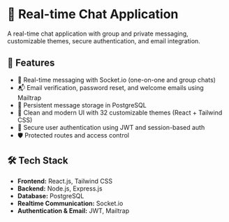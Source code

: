 # 💬 Real-time Chat Application

A real-time chat application with group and private messaging, customizable themes, secure authentication, and email integration.

## 🔧 Features

- 📡 Real-time messaging with Socket.io (one-on-one and group chats)
- 📬 Email verification, password reset, and welcome emails using Mailtrap
- 💾 Persistent message storage in PostgreSQL
- 🎨 Clean and modern UI with 32 customizable themes (React + Tailwind CSS)
- 🔐 Secure user authentication using JWT and session-based auth
- 🛡️ Protected routes and access control

## 🛠️ Tech Stack

- **Frontend:** React.js, Tailwind CSS
- **Backend:** Node.js, Express.js
- **Database:** PostgreSQL
- **Realtime Communication:** Socket.io
- **Authentication & Email:** JWT, Mailtrap


